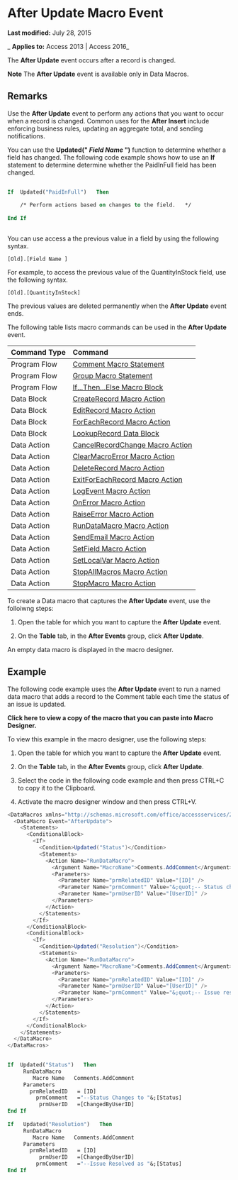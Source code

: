 
# After Update Macro Event

 **Last modified:** July 28, 2015

 _ **Applies to:** Access 2013 | Access 2016_

The  **After Update** event occurs after a record is changed.


 **Note**  The  **After Update** event is available only in Data Macros.


## Remarks

Use the  **After Update** event to perform any actions that you want to occur when a record is changed. Common uses for the **After Insert** include enforcing business rules, updating an aggregate total, and sending notifications.

You can use the  **Updated(" _Field Name_ ")** function to determine whether a field has changed. The following code example shows how to use an **If** statement to determine determine whether the PaidInFull field has been changed.




```vb
 
If  Updated("PaidInFull")   Then 
 
    /* Perform actions based on changes to the field.   */ 
 
End If 
 

```

You can use access a the previous value in a field by using the following syntax.




```
[Old].[Field Name ]
```

For example, to access the previous value of the QuantityInStock field, use the following syntax.




```
[Old].[QuantityInStock]
```

The previous values are deleted permanently when the  **After Update** event ends.

The following table lists macro commands can be used in the **After Update** event.



|**Command Type**|**Command**|
|:-----|:-----|
|Program Flow|[Comment Macro Statement](474f9410-8099-9b72-01d8-08c07f736c9f.md)|
|Program Flow|[Group Macro Statement](42aa4afa-ab5d-9dcc-2182-786f025e316d.md)|
|Program Flow|[If...Then...Else Macro Block](0c4a4b7a-4fdb-9dbc-a94e-939a2ff1c0e5.md)|
|Data Block|[CreateRecord Macro Action](e18f47f8-2aad-9a14-ad63-ab603a4d5b07.md)|
|Data Block|[EditRecord Macro Action](fe9f55eb-d7ed-1914-65a9-fa2fcb332b98.md)|
|Data Block|[ForEachRecord Macro Action](be369196-230e-1f92-e36b-667048eef2be.md)|
|Data Block|[LookupRecord Data Block](750dc8ca-3bab-c3d1-c91d-2196f9c0604d.md)|
|Data Action|[CancelRecordChange Macro Action](73031240-1ff6-660b-b25f-11a880df6031.md)|
|Data Action|[ClearMacroError Macro Action](1091747e-e957-38c6-6454-5169f091323e.md)|
|Data Action|[DeleteRecord Macro Action](c656a72c-c037-76a5-dc07-f6eccb6590dd.md)|
|Data Action|[ExitForEachRecord Macro Action](22b28cac-6339-1d91-a73d-3b9da465f9fe.md)|
|Data Action|[LogEvent Macro Action](3578c725-64b9-385e-ef73-a15cdf751c33.md)|
|Data Action|[OnError Macro Action](5c6073c4-2c0f-0ed2-83b0-477636e2d81c.md)|
|Data Action|[RaiseError Macro Action](c8c57685-b373-67d6-cea6-8f2c334547d3.md)|
|Data Action|[RunDataMacro Macro Action](fe4ac2f4-7851-7797-ce91-5f2dd3ba4d22.md)|
|Data Action|[SendEmail Macro Action](84ff6b46-d239-4716-9964-5b909656d347.md)|
|Data Action|[SetField Macro Action](66bd26e3-e8c3-b9a1-2f16-f29adc44a345.md)|
|Data Action|[SetLocalVar Macro Action](8a6af395-0f76-72e2-37f3-2cff22a38b3c.md)|
|Data Action|[StopAllMacros Macro Action](6afbf906-03b8-6e68-bbc9-7a4b141cf1c5.md)|
|Data Action|[StopMacro Macro Action](6bbf9026-4536-43f2-aa43-3f2ecea01005.md)|
To create a Data macro that captures the  **After Update** event, use the folloiwng steps:


1. Open the table for which you want to capture the  **After Update** event.
    
2. On the  **Table** tab, in the **After Events** group, click **After Update**.
    
An empty data macro is displayed in the macro designer.


## Example

The following code example uses the  **After Update** event to run a named data macro that adds a record to the Comment table each time the status of an issue is updated.

 **Click here to view a copy of the macro that you can paste into Macro Designer.**

To view this example in the macro designer, use the following steps:


1. Open the table for which you want to capture the  **After Update** event.
    
2. On the  **Table** tab, in the **After Events** group, click **After Update**.
    
3. Select the code in the following code example and then press CTRL+C to copy it to the Clipboard.
    
4. Activate the macro designer window and then press CTRL+V.
    



```c#
<DataMacros xmlns="http://schemas.microsoft.com/office/accessservices/2009/04/application"> 
  <DataMacro Event="AfterUpdate"> 
    <Statements> 
      <ConditionalBlock> 
        <If> 
          <Condition>Updated("Status")</Condition> 
          <Statements> 
            <Action Name="RunDataMacro"> 
              <Argument Name="MacroName">Comments.AddComment</Argument> 
              <Parameters> 
                <Parameter Name="prmRelatedID" Value="[ID]" /> 
                <Parameter Name="prmComment" Value="&;quot;-- Status changed to &;quot; &;amp; [Status]" /> 
                <Parameter Name="prmUserID" Value="[UserID]" /> 
              </Parameters> 
            </Action> 
          </Statements> 
        </If> 
      </ConditionalBlock> 
      <ConditionalBlock> 
        <If> 
          <Condition>Updated("Resolution")</Condition> 
          <Statements> 
            <Action Name="RunDataMacro"> 
              <Argument Name="MacroName">Comments.AddComment</Argument> 
              <Parameters> 
                <Parameter Name="prmRelatedID" Value="[ID]" /> 
                <Parameter Name="prmUserID" Value="[UserID]" /> 
                <Parameter Name="prmComment" Value="&;quot;-- Issue resolved as &;quot; &;amp; [Resolution]" /> 
              </Parameters> 
            </Action> 
          </Statements> 
        </If> 
      </ConditionalBlock> 
    </Statements> 
  </DataMacro> 
</DataMacros>

```




```vb
 
If  Updated("Status")   Then 
     RunDataMacro 
        Macro Name   Comments.AddComment 
     Parameters 
       prmRelatedID   = [ID] 
         prmComment   ="--Status Changes to "&;[Status] 
          prmUserID   =[ChangedByUserID] 
End If 
 
If   Updated("Resolution")   Then 
     RunDataMacro 
        Macro Name   Comments.AddComment 
     Parameters 
       prmRelatedID   = [ID] 
          prmUserID   =[ChangedByUserID] 
         prmComment   ="--Issue Resolved as "&;[Status] 
End If 

```

